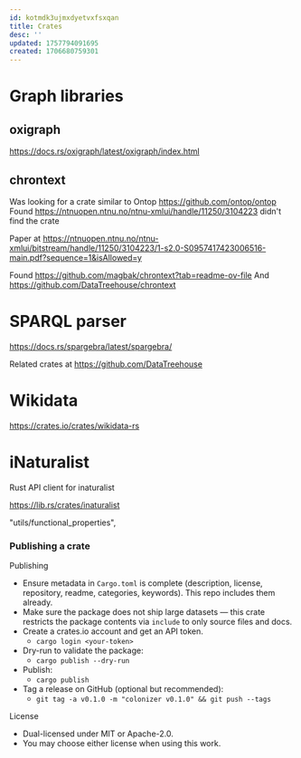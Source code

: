 ```yaml
---
id: kotmdk3ujmxdyetvxfsxqan
title: Crates
desc: ''
updated: 1757794091695
created: 1706680759301
---
```



# Graph libraries

## oxigraph

https://docs.rs/oxigraph/latest/oxigraph/index.html

## chrontext

Was looking for a crate similar to Ontop https://github.com/ontop/ontop
Found https://ntnuopen.ntnu.no/ntnu-xmlui/handle/11250/3104223 didn't find the crate


Paper at https://ntnuopen.ntnu.no/ntnu-xmlui/bitstream/handle/11250/3104223/1-s2.0-S0957417423006516-main.pdf?sequence=1&isAllowed=y 


Found https://github.com/magbak/chrontext?tab=readme-ov-file
And https://github.com/DataTreehouse/chrontext



# SPARQL parser

https://docs.rs/spargebra/latest/spargebra/

Related crates at https://github.com/DataTreehouse 

# Wikidata

https://crates.io/crates/wikidata-rs

# iNaturalist 

Rust API client for inaturalist

https://lib.rs/crates/inaturalist







"utils/functional_properties",


### Publishing a crate

Publishing
- Ensure metadata in `Cargo.toml` is complete (description, license, repository, readme, categories, keywords). This repo includes them already.
- Make sure the package does not ship large datasets — this crate restricts the package contents via `include` to only source files and docs.
- Create a crates.io account and get an API token.
  - `cargo login <your-token>`
- Dry-run to validate the package:
  - `cargo publish --dry-run`
- Publish:
  - `cargo publish`
- Tag a release on GitHub (optional but recommended):
  - `git tag -a v0.1.0 -m "colonizer v0.1.0" && git push --tags`

License
- Dual-licensed under MIT or Apache-2.0.
- You may choose either license when using this work.